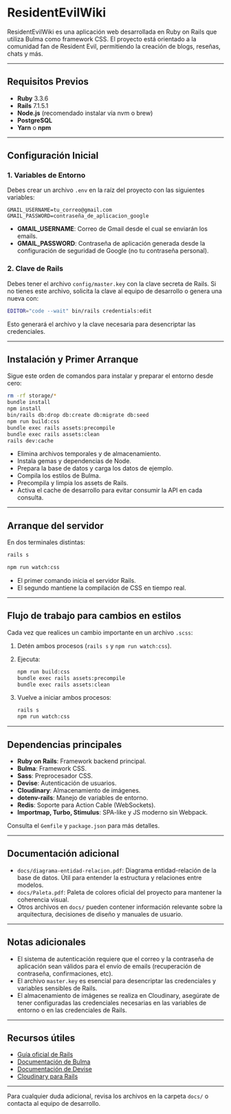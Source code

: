 # ResidentEvilWiki

ResidentEvilWiki es una aplicación web desarrollada en Ruby on Rails que utiliza Bulma como framework CSS. El proyecto está orientado a la comunidad fan de Resident Evil, permitiendo la creación de blogs, reseñas, chats y más.

---

## Requisitos Previos

- **Ruby** 3.3.6
- **Rails** 7.1.5.1
- **Node.js** (recomendado instalar vía nvm o brew)
- **PostgreSQL**
- **Yarn** o **npm**

---

## Configuración Inicial

### 1. Variables de Entorno

Debes crear un archivo `.env` en la raíz del proyecto con las siguientes variables:

```env
GMAIL_USERNAME=tu_correo@gmail.com
GMAIL_PASSWORD=contraseña_de_aplicacion_google
```

- **GMAIL_USERNAME**: Correo de Gmail desde el cual se enviarán los emails.
- **GMAIL_PASSWORD**: Contraseña de aplicación generada desde la configuración de seguridad de Google (no tu contraseña personal).

### 2. Clave de Rails

Debes tener el archivo `config/master.key` con la clave secreta de Rails. Si no tienes este archivo, solicita la clave al equipo de desarrollo o genera una nueva con:

```bash
EDITOR="code --wait" bin/rails credentials:edit
```

Esto generará el archivo y la clave necesaria para desencriptar las credenciales.

---

## Instalación y Primer Arranque

Sigue este orden de comandos para instalar y preparar el entorno desde cero:

```bash
rm -rf storage/*
bundle install
npm install    
bin/rails db:drop db:create db:migrate db:seed
npm run build:css
bundle exec rails assets:precompile
bundle exec rails assets:clean
rails dev:cache
```

- Elimina archivos temporales y de almacenamiento.
- Instala gemas y dependencias de Node.
- Prepara la base de datos y carga los datos de ejemplo.
- Compila los estilos de Bulma.
- Precompila y limpia los assets de Rails.
- Activa el cache de desarrollo para evitar consumir la API en cada consulta.

---

## Arranque del servidor

En dos terminales distintas:

```bash
rails s
```

```bash
npm run watch:css
```

- El primer comando inicia el servidor Rails.
- El segundo mantiene la compilación de CSS en tiempo real.

---

## Flujo de trabajo para cambios en estilos

Cada vez que realices un cambio importante en un archivo `.scss`:

1. Detén ambos procesos (`rails s` y `npm run watch:css`).
2. Ejecuta:

    ```bash
    npm run build:css
    bundle exec rails assets:precompile
    bundle exec rails assets:clean
    ```

3. Vuelve a iniciar ambos procesos:

    ```bash
    rails s
    npm run watch:css
    ```

---

## Dependencias principales

- **Ruby on Rails**: Framework backend principal.
- **Bulma**: Framework CSS.
- **Sass**: Preprocesador CSS.
- **Devise**: Autenticación de usuarios.
- **Cloudinary**: Almacenamiento de imágenes.
- **dotenv-rails**: Manejo de variables de entorno.
- **Redis**: Soporte para Action Cable (WebSockets).
- **Importmap, Turbo, Stimulus**: SPA-like y JS moderno sin Webpack.

Consulta el `Gemfile` y `package.json` para más detalles.

---

## Documentación adicional

- `docs/diagrama-entidad-relacion.pdf`: Diagrama entidad-relación de la base de datos. Útil para entender la estructura y relaciones entre modelos.
- `docs/Paleta.pdf`: Paleta de colores oficial del proyecto para mantener la coherencia visual.
- Otros archivos en `docs/` pueden contener información relevante sobre la arquitectura, decisiones de diseño y manuales de usuario.

---

## Notas adicionales

- El sistema de autenticación requiere que el correo y la contraseña de aplicación sean válidos para el envío de emails (recuperación de contraseña, confirmaciones, etc).
- El archivo `master.key` es esencial para desencriptar las credenciales y variables sensibles de Rails.
- El almacenamiento de imágenes se realiza en Cloudinary, asegúrate de tener configuradas las credenciales necesarias en las variables de entorno o en las credenciales de Rails.

---

## Recursos útiles

- [Guía oficial de Rails](https://guides.rubyonrails.org/)
- [Documentación de Bulma](https://bulma.io/documentation/)
- [Documentación de Devise](https://github.com/heartcombo/devise)
- [Cloudinary para Rails](https://cloudinary.com/documentation/rails_integration)

---

Para cualquier duda adicional, revisa los archivos en la carpeta `docs/` o contacta al equipo de desarrollo.
